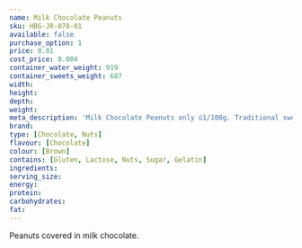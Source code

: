 ```yaml
---
name: Milk Chocolate Peanuts
sku: HBG-JR-078-01
available: false
purchase_option: 1
price: 0.01
cost_price: 0.004
container_water_weight: 919
container_sweets_weight: 687
width: 
height: 
depth: 
weight: 
meta_description: 'Milk Chocolate Peanuts only ú1/100g. Traditional sweets and more at Humbugs Confectionery Store. Specialists in satisfying your sweet tooth!'
brand: 
type: [Chocolate, Nuts]
flavour: [Chocolate]
colour: [Brown]
contains: [Gluten, Lactose, Nuts, Sugar, Gelatin]
ingredients: 
serving_size: 
energy: 
protein: 
carbohydrates: 
fat: 
---
```

Peanuts covered in milk chocolate.